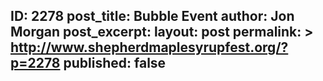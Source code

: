 ---
---
ID: 2278
post_title: Bubble Event
author: Jon Morgan
post_excerpt:
layout: post
permalink: >
  http://www.shepherdmaplesyrupfest.org/?p=2278
published: false
---